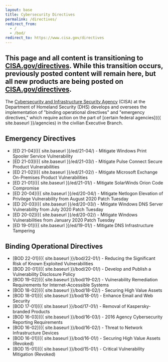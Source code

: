 ```yaml
---
layout: base
title: Cybersecurity Directives
permalink: /directives/
redirect_from:
  - /
  - /bod/
redirect_to: https://www.cisa.gov/directives
---
```



## This page and all content is transitioning to [CISA.gov/directives](https://www.cisa.gov/directives). While this transition occurs, previously posted content will remain here, but all new products are being posted on [CISA.gov/directives](https://www.cisa.gov/directives).



The [Cybersecurity and Infrastructure Security Agency](https://cisa.gov) (CISA) at the Department of Homeland Security (DHS) develops and oversees the implementation of "binding operational directives" and "emergency directives," which require action on the part of [certain federal agencies]({{ site.baseurl }}/agencies) in the civilian Executive Branch.

## Emergency Directives
* [ED 21-04]({{ site.baseurl }}/ed/21-04/) - Mitigate Windows Print Spooler Service Vulnerability
* [ED 21-03]({{ site.baseurl }}/ed/21-03/) - Mitigate Pulse Connect Secure Product Vulnerabilities 
* [ED 21-02]({{ site.baseurl }}/ed/21-02/) - Mitigate Microsoft Exchange On-Premises Product Vulnerabilities
* [ED 21-01]({{ site.baseurl }}/ed/21-01/) - Mitigate SolarWinds Orion Code Compromise
* [ED 20-04]({{ site.baseurl }}/ed/20-04/) - Mitigate Netlogon Elevation of Privilege Vulnerability from August 2020 Patch Tuesday
* [ED 20-03]({{ site.baseurl }}/ed/20-03/) - Mitigate Windows DNS Server Vulnerability from July 2020 Patch Tuesday
* [ED 20-02]({{ site.baseurl }}/ed/20-02/) - Mitigate Windows Vulnerabilities from January 2020 Patch Tuesday
* [ED 19-01]({{ site.baseurl }}/ed/19-01/) - Mitigate DNS Infrastructure Tampering

## Binding Operational Directives
* [BOD 22-01]({{ site.baseurl }}/bod/22-01/) - Reducing the Significant Risk of Known Exploited Vulnerabilities 
* [BOD 20-01]({{ site.baseurl }}/bod/20-01/) - Develop and Publish a Vulnerability Disclosure Policy
* [BOD 19-02]({{ site.baseurl }}/bod/19-02/) - Vulnerability Remediation Requirements for Internet-Accessible Systems
* [BOD 18-02]({{ site.baseurl }}/bod/18-02/) - Securing High Value Assets
* [BOD 18-01]({{ site.baseurl }}/bod/18-01/) - Enhance Email and Web Security
* [BOD 17-01]({{ site.baseurl }}/bod/17-01/) - Removal of Kaspersky-branded Products
* [BOD 16-03]({{ site.baseurl }}/bod/16-03/) - 2016 Agency Cybersecurity Reporting Requirements
* [BOD 16-02]({{ site.baseurl }}/bod/16-02/) - Threat to Network Infrastructure Devices
* [BOD 16-01]({{ site.baseurl }}/bod/16-01/) - Securing High Value Assets (Revoked)
* [BOD 15-01]({{ site.baseurl }}/bod/15-01/) - Critical Vulnerability Mitigation (Revoked)
